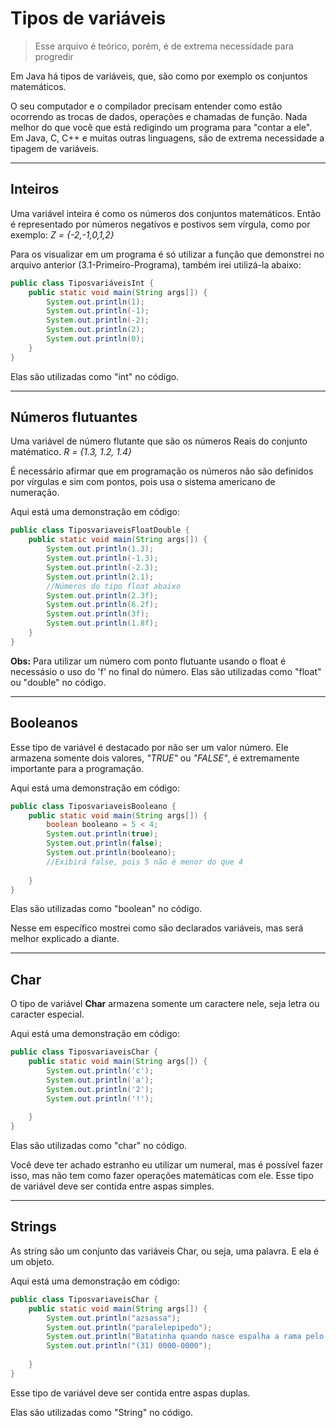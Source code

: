 <h1> Tipos de variáveis </h1>

>Esse arquivo é teórico, porém, é de extrema necessidade para progredir

Em Java há tipos de variáveis, que, são como por exemplo os conjuntos matemáticos.

O seu computador e o compilador precisam entender como estão ocorrendo as trocas de dados, operações e chamadas de função. Nada melhor do que você que está redigindo um programa para "contar a ele". Em Java, C, C++ e muitas outras linguagens, são de extrema necessidade a tipagem de variáveis.
<hr>

<h2> Inteiros </h2>

Uma variável inteira é como os números dos conjuntos matemáticos. Então é representado por números negativos e postivos sem vírgula, como por exemplo: *Z = {-2,-1,0,1,2}*

Para os visualizar em um programa é só utilizar a função que demonstrei no arquivo anterior (3.1-Primeiro-Programa), também irei utilizá-la abaixo:

```java
public class TiposvariáveisInt {
    public static void main(String args[]) {
        System.out.println(1);
        System.out.println(-1);
        System.out.println(-2);
        System.out.println(2);
        System.out.println(0);
    }
}
```
Elas são utilizadas como "int" no código.
<hr>

<h2> Números flutuantes </h2>

Uma variável de número flutante que são os números Reais do conjunto matématico. *R = {1.3, 1.2, 1.4}*

É necessário afirmar que em programação os números não são definidos por vírgulas e sim com pontos, pois usa o sistema americano de numeração.

Aqui está uma demonstração em código:
```java
public class TiposvariaveisFloatDouble {
    public static void main(String args[]) {
        System.out.println(1.3);
        System.out.println(-1.3);
        System.out.println(-2.3);
        System.out.println(2.1);
        //Números do tipo float abaixo
        System.out.println(2.3f);
        System.out.println(6.2f);
        System.out.println(3f);
        System.out.println(1.8f);
    }
}
```
**Obs:** Para utilizar um número com ponto flutuante usando o float é necessásio o uso do 'f' no final do número.
Elas são utilizadas como "float" ou "double" no código.
<hr>

<h2> Booleanos </h2>

Esse tipo de variável é destacado por não ser um valor número. Ele armazena somente dois valores, *"TRUE"* ou *"FALSE"*, é extremamente importante para a programação.

Aqui está uma demonstração em código:
```java
public class TiposvariaveisBooleano {
    public static void main(String args[]) {
        boolean booleano = 5 < 4;
        System.out.println(true);
        System.out.println(false);
        System.out.println(booleano);
        //Exibirá false, pois 5 não é menor do que 4
        
    }
}
```
Elas são utilizadas como "boolean" no código.

Nesse em específico mostrei como são declarados variáveis, mas será melhor explicado a diante.
<hr>

<h2>Char</h2>

O tipo de variável **Char** armazena somente um caractere nele, seja letra ou caracter especial.

Aqui está uma demonstração em código:

```java
public class TiposvariaveisChar {
    public static void main(String args[]) {
        System.out.println('c');
        System.out.println('a');
        System.out.println('2');
        System.out.println('!');
        
    }
}
```
Elas são utilizadas como "char" no código.

Você deve ter achado estranho eu utilizar um numeral, mas é possível fazer isso, mas não tem como fazer operações matemáticas com ele.
Esse tipo de variável deve ser contida entre aspas simples.

<hr>
<h2>Strings</h2>
As string são um conjunto das variáveis Char, ou seja, uma palavra. E ela é um objeto.

Aqui está uma demonstração em código:

```java
public class TiposvariaveisChar {
    public static void main(String args[]) {
        System.out.println("azsassa");
        System.out.println("paralelepipedo");
        System.out.println("Batatinha quando nasce espalha a rama pelo chão");
        System.out.println("(31) 0000-0000");
        
    }
}
```
Esse tipo de variável deve ser contida entre aspas duplas.

Elas são utilizadas como "String" no código.